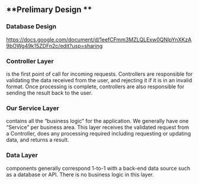 ## **Prelimary Design **
### Database Design
https://docs.google.com/document/d/1eefCFmm3MZLQLExw0QNlpYnXKzA9bOWg49k15ZDFn2c/edit?usp=sharing

### Controller Layer 
is the first point of call for incoming requests. Controllers are responsible for validating the data received from the user, and rejecting it if it is in an invalid format. Once processing is complete, controllers are also responsible for sending the result back to the user.

### Our Service Layer 
contains all the “business logic” for the application. We generally have one “Service” per business area. This layer receives the validated request from a Controller, does any processing required including requesting or updating data, and returns a result.

### Data Layer 
components generally correspond 1-to-1 with a back-end data source such as a database or API. There is no business logic in this layer.